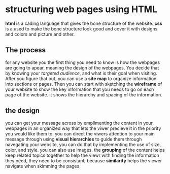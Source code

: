 # structuring web pages using HTML

**html** is a cading language that gives the bone structure of the website.
**css** is a used to make the bone structure look good and cover it with designs and colors and picture and other. 

## The process
for any website you the first thing you need to know is how the webpages are going to apear, meaning the design of the webpages.
You decide that by knowing your *targeted audience*, and what is their goal when visiting.
After you figure that out, you can use a **site map** to organize information into sections or pages. Then you can start with sketching the **wireframe** of your website to show the key information that you needs to go on each page of the website. it shows the hierarchy and spacing of the information.


## the design
you can get your message across by emplimenting the content in your webpages in an organized way that lets the viwer precieve it in the priority you would like them to.
you can direct the viwers attention to your main message through using **visual hierarchies** to guide them through navegating your website, you can do that by implementing the use of size, color, and style. you can also use images.
the **grouping** of the content helps keep related topics together to help the viewr with finding the information they need, they need to be consistant; because **similarity** helps the viewer navigate when skimming the pages.

